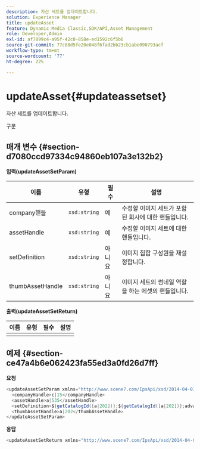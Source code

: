```yaml
---
description: 자산 세트를 업데이트합니다.
solution: Experience Manager
title: updateAsset
feature: Dynamic Media Classic,SDK/API,Asset Management
role: Developer,Admin
exl-id: af7899c4-a95f-42c8-858e-ed1592c6f5b6
source-git-commit: 77c88d5fe20e048f6fad2bb23cb1abe090793acf
workflow-type: tm+mt
source-wordcount: '77'
ht-degree: 22%

---
```


# updateAsset{#updateassetset}

자산 세트를 업데이트합니다.

구문

## 매개 변수 {#section-d7080ccd97334c94860eb107a3e132b2}

**입력(updateAssetSetParam)**

| 이름 | 유형 | 필수 | 설명 |
|---|---|---|---|
| company핸들 | `xsd:string` | 예 | 수정할 이미지 세트가 포함된 회사에 대한 핸들입니다. |
| assetHandle | `xsd:string` | 예 | 수정할 이미지 세트에 대한 핸들입니다. |
| setDefinition | `xsd:string` | 아니요 | 이미지 집합 구성원을 재설정합니다. |
| thumbAssetHandle | `xsd:string` | 아니요 | 이미지 세트의 썸네일 역할을 하는 에셋의 핸들입니다. |

**출력(updateAssetSetReturn)**

| 이름 | 유형 | 필수 | 설명 |
|---|---|---|---|
|  |  |  |  |

## 예제 {#section-ce47a4b6e062423fa55ed3a0fd26d7ff}

**요청**

```java
<updateAssetSetParam xmlns="http://www.scene7.com/IpsApi/xsd/2014-04-03"> 
  <companyHandle>c|15</companyHandle> 
  <assetHandle>a|535</assetHandle> 
  <setDefinition>${getCatalogId([a|202])};${getCatalogId([a|202])};advanced_image;,${getCatalogId([a|935])};${getCatalogId([a|935])};advanced_image;,${getCatalogId([a|933])};${getCatalogId([a|933])};advanced_image;</setDefinition> 
  <thumbAssetHandle>a|202</thumbAssetHandle> 
</updateAssetSetParam>
```

**응답**

```java
<updateAssetSetReturn xmlns="http://www.scene7.com/IpsApi/xsd/2014-04-03"/>
```
